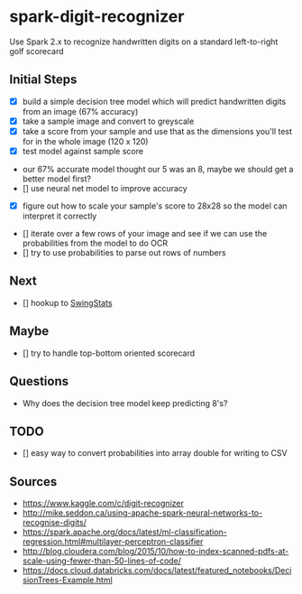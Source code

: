 # spark-digit-recognizer
Use Spark 2.x to recognize handwritten digits on a standard left-to-right golf scorecard

## Initial Steps
- [X] build a simple decision tree model which will predict handwritten digits from an image (67% accuracy) 
- [X] take a sample image and convert to greyscale 
- [X] take a score from your sample and use that as the dimensions you'll test for in the whole image (120 x 120)  
- [X] test model against sample score
- our 67% accurate model thought our 5 was an 8, maybe we should get a better model first?
- [] use neural net model to improve accuracy
- [X] figure out how to scale your sample's score to 28x28 so the model can interpret it correctly 
- [] iterate over a few rows of your image and see if we can use the probabilities from the model to do OCR   
- [] try to use probabilities to parse out rows of numbers

## Next
- [] hookup to [SwingStats](http://www.swingstats.com)

## Maybe
- [] try to handle top-bottom oriented scorecard

## Questions
- Why does the decision tree model keep predicting 8's?

## TODO
- [] easy way to convert probabilities into array double for writing to CSV

## Sources
- https://www.kaggle.com/c/digit-recognizer
- http://mike.seddon.ca/using-apache-spark-neural-networks-to-recognise-digits/
- https://spark.apache.org/docs/latest/ml-classification-regression.html#multilayer-perceptron-classifier
- http://blog.cloudera.com/blog/2015/10/how-to-index-scanned-pdfs-at-scale-using-fewer-than-50-lines-of-code/
- https://docs.cloud.databricks.com/docs/latest/featured_notebooks/DecisionTrees-Example.html